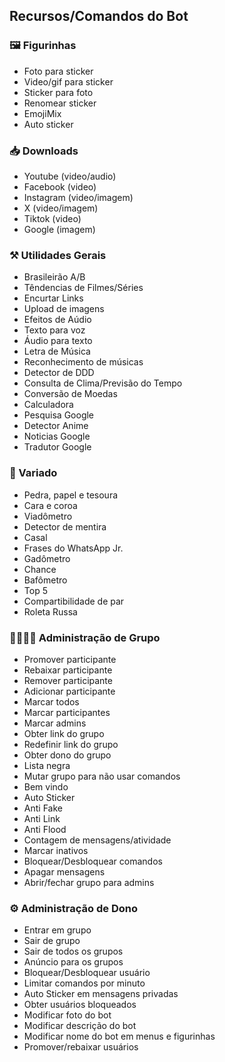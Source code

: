 ## Recursos/Comandos do Bot

### 🖼️ Figurinhas
- Foto para sticker
- Video/gif para sticker
- Sticker para foto
- Renomear sticker
- EmojiMix
- Auto sticker

### 📥 Downloads 
- Youtube (video/audio)
- Facebook (video)
- Instagram (video/imagem)
- X (video/imagem)
- Tiktok (video)
- Google (imagem)


### ⚒️ Utilidades Gerais
- Brasileirão A/B
- Têndencias de Filmes/Séries
- Encurtar Links
- Upload de imagens
- Efeitos de Aúdio
- Texto para voz
- Áudio para texto
- Letra de Música
- Reconhecimento de músicas
- Detector de DDD
- Consulta de Clima/Previsão do Tempo
- Conversão de Moedas
- Calculadora
- Pesquisa Google     
- Detector Anime  
- Noticias Google
- Tradutor Google

### 👾 Variado
- Pedra, papel e tesoura
- Cara e coroa
- Viadômetro
- Detector de mentira
- Casal
- Frases do WhatsApp Jr.
- Gadômetro
- Chance
- Bafômetro
- Top 5
- Compartibilidade de par
- Roleta Russa


### 👨‍👩‍👦‍👦 Administração de Grupo
- Promover participante
- Rebaixar participante
- Remover participante
- Adicionar participante
- Marcar todos
- Marcar participantes 
- Marcar admins
- Obter link do grupo
- Redefinir link do grupo
- Obter dono do grupo
- Lista negra
- Mutar grupo para não usar comandos
- Bem vindo
- Auto Sticker
- Anti Fake
- Anti Link
- Anti Flood
- Contagem de mensagens/atividade 
- Marcar inativos 
- Bloquear/Desbloquear comandos
- Apagar mensagens
- Abrir/fechar grupo para admins


### ⚙️ Administração de Dono
- Entrar em grupo
- Sair de grupo
- Sair de todos os grupos
- Anúncio para os grupos
- Bloquear/Desbloquear usuário
- Limitar comandos por minuto
- Auto Sticker em mensagens privadas
- Obter usuários bloqueados
- Modificar foto do bot
- Modificar descrição do bot
- Modificar nome do bot em menus e figurinhas
- Promover/rebaixar usuários
  